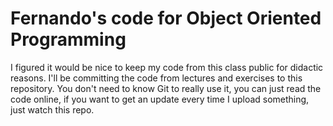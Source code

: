 # Fernando's code for Object Oriented Programming
I figured it would be nice to keep my code from this class public for didactic reasons. I'll  be committing the code from lectures and exercises to this repository. You don't need to know Git to really use it, you can just read the code online, if you want to get an update every time I upload something, just watch this repo.